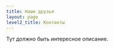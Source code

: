 ```yaml
---
title: Наши друзья
layout: page
level2_title: Контакты
---
```


Тут должно быть интересное описание.